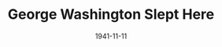 ---
title: George Washington Slept Here
date: 1941-11-11
closing_date: 1941-11-14
layout: productions
playbill:
Theatre: Theatre Jacksonville
Venue: Little Theatre
cast:
- Annabelle Fuller: Rose Marie Schosser
- Clayton Evans: Bishop McCauley
- Hester: Marilyn Burch
- Katie: Eleonor Edwards
- Leggett Frazer: Charles Blum, Jr.
- Madge Fuller: Anne Terry
- Miss Wilcox: Rosemary Dowling
- Mr. Kimber: Charles E. Barnett
- Mr. Prescott: Forrest Bowen
- Mrs. Douglas: Murdina Nelson
- Newton Fuller: William G. Schosser
- Raymond: Charles Jennings
- Renee Leslie: Jerry Eberle
- Steve Eldridge: Earl Moody
- Sue Barrington: Joyce McCauley
- Tommy Hughes: Bob Carter
- Uncle Stanley: Wilbur Masters, Jr.
crew:
- Assistant to Director: Rosemary Dowling
- Director: Mrs. L.D. Behner
- Make-up:
  - Elmo Lehman
- Make-up Assistant:
  - Aletha Masters
  - Florence Sanders
  - Mary Kethley
  - Murdina Nelson
  - Sibyl Harris
- Property Assistant:
  - Dorothy Lupfer
  - Jesse Hoagland
  - Marjorie Jones
  - Stokes Perry
- Props: Elizabeth Hulett
- Stage Crew:
  - Bishop McCauley
  - Ellis Barnett
  - Gretchen Frizzell
  - J.Ed. Currington
  - Margery Jones
  - Martin Temple
  - Mary Garcia
  - Meta Gilmore
  - Patricia Hulett
  - Ray Sage
  - Stokes Perry
  - W.J. Fouraker, Jr.
- Stage Manager: William Brenner
orchestra:
---